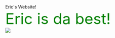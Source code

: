 <html>
  <head>
    Eric's Website!<br>
  </head>
    <body>
      <font size="+10" color="green">
        Eric is da best!<br>
      </font>
      <img src="<img src="gr82bmre.github.io/download.jpeg
">
  </body>
</html>
